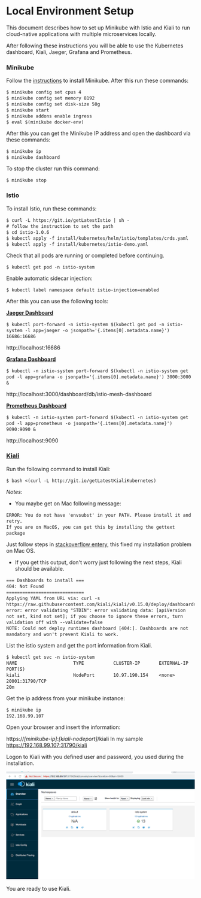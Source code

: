 # Local Environment Setup

This document describes how to set up Minikube with Istio and Kiali to run cloud-native applications with multiple microservices locally.

After following these instructions you will be able to use the Kubernetes dashboard, Kiali, Jaeger, Grafana and Prometheus.


### Minikube

Follow the [instructions](https://kubernetes.io/docs/setup/minikube/) to install Minikube. After this run these commands:

```
$ minikube config set cpus 4
$ minikube config set memory 8192
$ minikube config set disk-size 50g
$ minikube start
$ minikube addons enable ingress 
$ eval $(minikube docker-env)
```

After this you can get the Minikube IP address and open the dashboard via these commands:

```
$ minikube ip
$ minikube dashboard
```

To stop the cluster run this command:

```
$ minikube stop
```


### Istio

To install Istio, run these commands:

```
$ curl -L https://git.io/getLatestIstio | sh -
# follow the instruction to set the path
$ cd istio-1.0.6
$ kubectl apply -f install/kubernetes/helm/istio/templates/crds.yaml
$ kubectl apply -f install/kubernetes/istio-demo.yaml
```

Check that all pods are running or completed before continuing.

```
$ kubectl get pod -n istio-system
```

Enable automatic sidecar injection:

```
$ kubectl label namespace default istio-injection=enabled
```

After this you can use the following tools:

[**Jaeger Dashboard**](https://www.jaegertracing.io/docs/1.6/getting-started/)

```
$ kubectl port-forward -n istio-system $(kubectl get pod -n istio-system -l app=jaeger -o jsonpath='{.items[0].metadata.name}') 16686:16686
```

http://localhost:16686

[**Grafana Dashboard**](https://grafana.com/dashboards)

```
$ kubectl -n istio-system port-forward $(kubectl -n istio-system get pod -l app=grafana -o jsonpath='{.items[0].metadata.name}') 3000:3000 &
```

http://localhost:3000/dashboard/db/istio-mesh-dashboard

[**Prometheus Dashboard**](https://prometheus.io/docs/practices/consoles/)

```
$ kubectl -n istio-system port-forward $(kubectl -n istio-system get pod -l app=prometheus -o jsonpath='{.items[0].metadata.name}') 9090:9090 &
```

http://localhost:9090


### [Kiali](https://www.kiali.io/)

Run the following command to install Kiali:

```
$ bash <(curl -L http://git.io/getLatestKialiKubernetes)
```

_Notes:_ 

* You maybe get on Mac following message:

```
ERROR: You do not have 'envsubst' in your PATH. Please install it and retry.
If you are on MacOS, you can get this by installing the gettext package
```

Just follow steps in [stackoverflow entery](https://stackoverflow.com/questions/23620827/envsubst-command-not-found-on-mac-os-x-10-8), this fixed my installation problem on Mac OS.

* If you get this output, don't worry just following the next steps, Kiali should be available.
```
=== Dashboards to install ===
404: Not Found
=============================
Applying YAML from URL via: curl -s https://raw.githubusercontent.com/kiali/kiali/v0.15.0/deploy/dashboards/404:
error: error validating "STDIN": error validating data: [apiVersion not set, kind not set]; if you choose to ignore these errors, turn validation off with --validate=false
NOTE: Could not deploy runtimes dashboard [404:]. Dashboards are not mandatory and won't prevent Kiali to work.
```

List the istio system and get the port information from Kiali.

```
$ kubectl get svc -n istio-system
NAME                     TYPE           CLUSTER-IP       EXTERNAL-IP   PORT(S)
kiali                    NodePort       10.97.190.154    <none>        20001:31790/TCP                                                                                                           20m
```

Get the ip address from your minikube instance:

```
$ minikube ip
192.168.99.107
```

Open your browser and insert the information:

https://*[minikube-ip]*:*[kiali-nodeport]*/kiali 
In my sample https://192.168.99.107:31790/kiali

Logon to Kiali with you defined user and password, you used during the installation.

![Kiali running](images/kiali-running.png)

You are ready to use Kiali.
